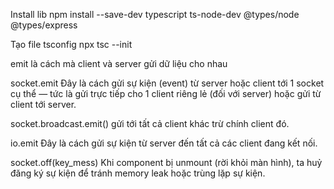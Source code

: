 Install lib
npm install --save-dev typescript ts-node-dev @types/node @types/express

Tạo file tsconfig
npx tsc --init

emit là cách mà client và server gửi dữ liệu cho nhau

socket.emit 
  Đây là cách gửi sự kiện (event) từ server hoặc client tới 1 socket cụ thể — tức là gửi trực tiếp cho 1 client riêng lẻ (đối với server) hoặc gửi từ client tới server.

socket.broadcast.emit()
  gửi tới tất cả client khác trừ chính client đó.

io.emit
  Đây là cách gửi sự kiện từ server đến tất cả các client đang kết nối.

socket.off(key_mess)
  Khi component bị unmount (rời khỏi màn hình), ta huỷ đăng ký sự kiện để tránh memory leak hoặc trùng lặp sự kiện.